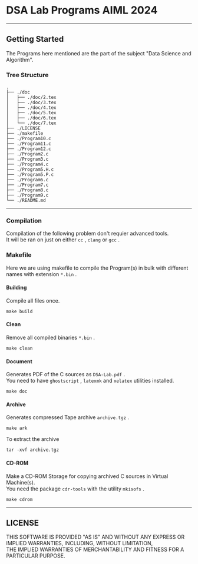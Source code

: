# DSA Lab Programs AIML 2024
---
## Getting Started
The Programs here mentioned are the part of the subject "Data Science and Algorithm".

### Tree Structure
```
.
├── ./doc
│   ├── ./doc/2.tex
│   ├── ./doc/3.tex
│   ├── ./doc/4.tex
│   ├── ./doc/5.tex
│   ├── ./doc/6.tex
│   └── ./doc/7.tex
├── ./LICENSE
├── ./makefile
├── ./Program10.c
├── ./Program11.c
├── ./Program12.c
├── ./Program2.c
├── ./Program3.c
├── ./Program4.c
├── ./Program5.H.c
├── ./Program5.P.c
├── ./Program6.c
├── ./Program7.c
├── ./Program8.c
├── ./Program9.c
└── ./README.md
```
---

### Compilation
Compilation of the following problem don't requier advanced tools. <br/>
It will be ran on just on either `cc` , `clang` or `gcc` .

### Makefile
Here we are using makefile to compile the Program(s) in bulk with different names with extension `*.bin` .

#### Building
Compile all files once.
```
make build
```

#### Clean
Remove all compiled binaries `*.bin` .
```
make clean
```

#### Document
Generates PDF of the C sources as `DSA-Lab.pdf` . <br/>
You need to have `ghostscript` , `latexmk` and `xelatex` utilities installed.
```
make doc
```

#### Archive
Generates compressed Tape archive `archive.tgz` .
```
make ark
```
To extract the archive
```
tar -xvf archive.tgz
```

#### CD-ROM
Make a CD-ROM Storage for copying archived C sources in Virtual Machine(s). <br/>
You need the package `cdr-tools` with the utility `mkisofs` .
```
make cdrom
```
---
## LICENSE
THIS SOFTWARE IS PROVIDED "AS IS" AND WITHOUT ANY EXPRESS OR IMPLIED WARRANTIES, INCLUDING, WITHOUT LIMITATION,<br/>
THE IMPLIED WARRANTIES OF MERCHANTABILITY AND FITNESS FOR A PARTICULAR PURPOSE.

